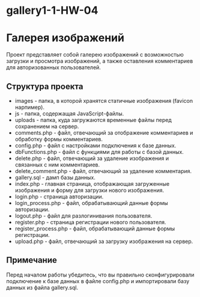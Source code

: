 # gallery1-1-HW-04
# Галерея изображений

Проект представляет собой галерею изображений с возможностью загрузки и просмотра изображений, а также оставления комментариев для авторизованных пользователей.

## Структура проекта

- images - папка, в которой хранятся статичные изображения (favicon нарпимер).
- js - папка, содержащая JavaScript-файлы.
- uploads - папка, куда загружаются временные файлы перед сохранением на сервер.
- comments.php - файл, отвечающий за отображение комментариев и обработку формы комментариев.
- config.php - файл с настройками подключения к базе данных.
- dbFunctions.php - файл с функциями для работы с базой данных.
- delete.php - файл, отвечающий за удаление изображения и связанных с ним комментариев.
- delete_comment.php - файл, отвечающий за удаление комментария.
- gallery.sql - дамп базы данных.
- index.php - главная страница, отображающая загруженные изображения и форму для загрузки нового изображения.
- login.php - страница авторизации.
- login_process.php - файл, обрабатывающий данные формы авторизации.
- logout.php - файл для разлогинивания пользователя.
- register.php - страница регистрации нового пользователя.
- register_process.php - файл, обрабатывающий данные формы регистрации.
- upload.php - файл, отвечающий за загрузку изображения на сервер.

## Примечание
Перед началом работы убедитесь, что вы правильно сконфигурировали подключение к базе данных в файле config.php и импортировали базу данных из файла gallery.sql.
